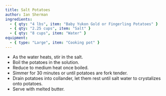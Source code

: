 ```yaml
---
title: Salt Potatoes
author: Ian Sherman
ingredients:
  - { qty: "4 lbs", item: "Baby Yukon Gold or Fingerling Potatoes" }
  - { qty: "2.25 cups", item: "Salt" }
  - { qty: "8 cups", item: "Water" }
equipment:
  - { type: "Large", item: "Cooking pot" }
---
```

- As the water heats, stir in the salt.
- Boil the potatoes in the solution.
- Reduce to medium heat once boiled.
- Simmer for 30 minutes or until potatoes are fork tender.
- Drain potatoes into collander, let them rest until salt water to crystalizes onto potatoes.
- Serve with melted butter.

